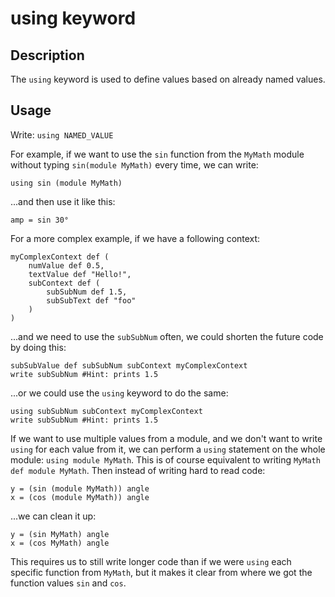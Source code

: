 # using keyword

## Description
The `using` keyword is used to define values based on already named values. 

## Usage
Write: `using NAMED_VALUE`

For example, if we want to use the `sin` function from the `MyMath` module without typing `sin(module MyMath)` every time, we can write:
```
using sin (module MyMath)
```
...and then use it like this:
```
amp = sin 30°
```

For a more complex example, if we have a following context:
```
myComplexContext def (
    numValue def 0.5,
    textValue def "Hello!",
    subContext def (
        subSubNum def 1.5,
        subSubText def "foo"
    )
)
```
...and we need to use the `subSubNum` often, we could shorten the future code by doing this:
```
subSubValue def subSubNum subContext myComplexContext
write subSubNum #Hint: prints 1.5
```
...or we could use the `using` keyword to do the same:
```
using subSubNum subContext myComplexContext
write subSubNum #Hint: prints 1.5
```

If we want to use multiple values from a module, and we don't want to write `using` for each value from it, we can perform a `using` statement on the whole module: `using module MyMath`. This is of course equivalent to writing `MyMath def module MyMath`. Then instead of writing hard to read code:
```
y = (sin (module MyMath)) angle
x = (cos (module MyMath)) angle
```
...we can clean it up:
```
y = (sin MyMath) angle
x = (cos MyMath) angle
```
This requires us to still write longer code than if we were `using` each specific function from `MyMath`, but it makes it clear from where we got the function values `sin` and `cos`.